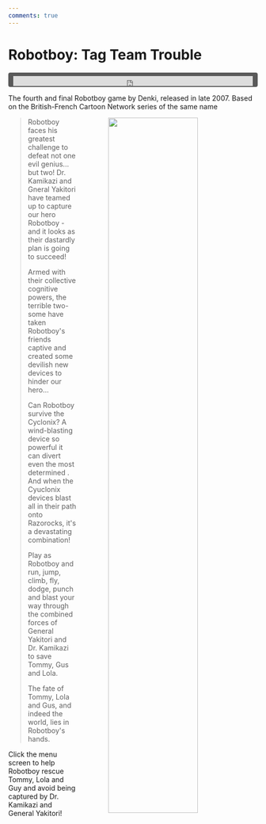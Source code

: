 ```yaml
---
comments: true
---
```


# Robotboy: Tag Team Trouble

<div style="background-color: #595959; padding-bottom: 2px; padding-top: 7px; padding-left: 10px; padding-right: 10px; margin-bottom: 5px; margin-top: 7px; border-radius: 4px">
<iframe width="100%" height="20" scrolling="no" frameborder="no" allow="autoplay" src="https://w.soundcloud.com/player/?url=https%3A//api.soundcloud.com/tracks/993427612&amp;color=000000&amp;inverse=true&amp;auto_play=true&amp;show_user=false"></iframe>
</div>

The fourth and final Robotboy game by Denki, released in late 2007. Based on the British-French Cartoon Network series of the same name

<a href="https://denki.co.uk/sky/robotboy/app.html"><img src="/assets/img/robotboy-ttt-menu.jpg" style="float: right; width: 60%; padding-left: 64px"></a>

<blockquote>
    <p>Robotboy faces his greatest challenge to defeat not one evil genius... but two! Dr. Kamikazi and Gneral Yakitori have teamed up to capture our hero Robotboy - and it looks as their dastardly plan is going to succeed!</p>
    <p>Armed with their collective cognitive powers, the terrible two-some have taken Robotboy's friends captive and created some devilish new devices to hinder our hero...</p>
    <p>Can Robotboy survive the Cyclonix? A wind-blasting device so powerful it can divert even the most determined . And when the Cyuclonix devices blast all in their path onto Razorocks, it's a devastating combination!</p>
    <p>Play as Robotboy and run, jump, climb, fly, dodge, punch and blast your way through the combined forces of General Yakitori and Dr. Kamikazi to save Tommy, Gus and Lola.</p>
    <p>The fate of Tommy, Lola and Gus, and indeed the world, lies in Robotboy's hands.</p>
</blockquote>

Click the menu screen to help Robotboy rescue Tommy, Lola and Guy and avoid being captured by Dr. Kamikazi and General Yakitori!